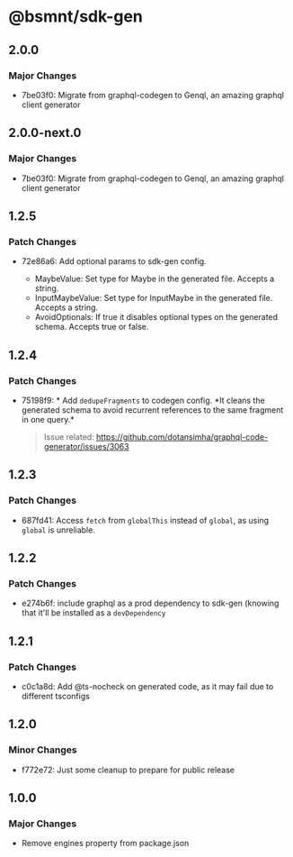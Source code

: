 # @bsmnt/sdk-gen

## 2.0.0

### Major Changes

- 7be03f0: Migrate from graphql-codegen to Genql, an amazing graphql client generator

## 2.0.0-next.0

### Major Changes

- 7be03f0: Migrate from graphql-codegen to Genql, an amazing graphql client generator

## 1.2.5

### Patch Changes

- 72e86a6: Add optional params to sdk-gen config.

  - MaybeValue: Set type for Maybe in the generated file. Accepts a string.
  - InputMaybeValue: Set type for InputMaybe in the generated file. Accepts a string.
  - AvoidOptionals: If true it disables optional types on the generated schema. Accepts true or false.

## 1.2.4

### Patch Changes

- 75198f9: * Add `dedupeFragments` to codegen config. *It cleans the generated schema to avoid recurrent references to the same fragment in one query.\*

  > Issue related: https://github.com/dotansimha/graphql-code-generator/issues/3063

## 1.2.3

### Patch Changes

- 687fd41: Access `fetch` from `globalThis` instead of `global`, as using `global` is unreliable.

## 1.2.2

### Patch Changes

- e274b6f: include graphql as a prod dependency to sdk-gen (knowing that it'll be installed as a `devDependency`

## 1.2.1

### Patch Changes

- c0c1a8d: Add @ts-nocheck on generated code, as it may fail due to different tsconfigs

## 1.2.0

### Minor Changes

- f772e72: Just some cleanup to prepare for public release

## 1.0.0

### Major Changes

- Remove engines property from package.json
